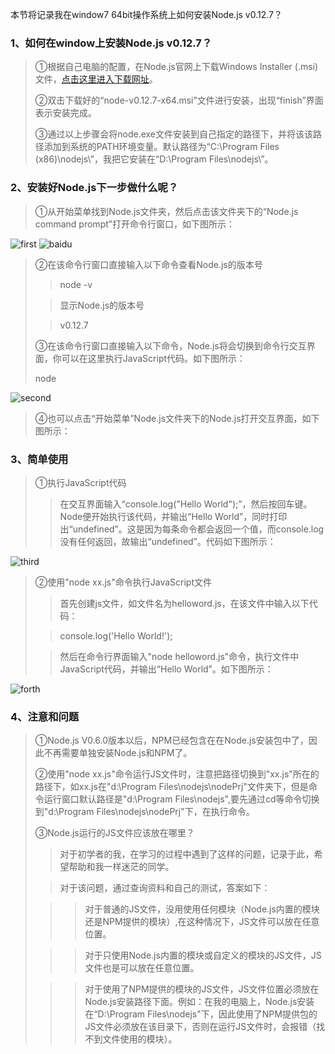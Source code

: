本节将记录我在window7 64bit操作系统上如何安装Node.js v0.12.7？

### 1、如何在window上安装Node.js v0.12.7？ 
> ①根据自己电脑的配置，在Node.js官网上下载Windows Installer (.msi)文件，[点击这里进入下载网址](https://nodejs.org/en/download/)。
>
> ②双击下载好的“node-v0.12.7-x64.msi”文件进行安装，出现“finish”界面表示安装完成。
>
> ③通过以上步骤会将node.exe文件安装到自己指定的路径下，并将该该路径添加到系统的PATH环境变量。默认路径为“C:\Program Files (x86)\nodejs\”，我把它安装在“D:\Program Files\nodejs\”。

### 2、安装好Node.js下一步做什么呢？
> ①从开始菜单找到Node.js文件夹，然后点击该文件夹下的“Node.js command prompt”打开命令行窗口，如下图所示：
>
![first](https://github.com/xiaomaer/learn_Node.js/blob/master/lesson2/1.png)
![baidu](http://www.baidu.com/img/bdlogo.gif)  
> ②在该命令行窗口直接输入以下命令查看Node.js的版本号
>
> > node -v
>
> > 显示Node.js的版本号 
>
> > v0.12.7
>
> ③在该命令行窗口直接输入以下命令，Node.js将会切换到命令行交互界面，你可以在这里执行JavaScript代码。如下图所示：
>
> node
> 
![second](https://github.com/xiaomaer/learn_Node.js/blob/master/lesson2/1.png)  
> ④也可以点击“开始菜单”Node.js文件夹下的Node.js打开交互界面，如下图所示： 

### 3、简单使用
> ①执行JavaScript代码
>
> > 在交互界面输入“console.log("Hello World");”，然后按回车键。Node便开始执行该代码，并输出“Hello World”，同时打印出“undefined”。这是因为每条命令都会返回一个值，而console.log没有任何返回，故输出“undefined”。代码如下图所示： 
>
![third](https://github.com/xiaomaer/learn_Node.js/blob/master/lesson2/eg1.png)
> ②使用"node xx.js"命令执行JavaScript文件 
>
> > 首先创建js文件，如文件名为helloword.js，在该文件中输入以下代码： 
>
> > console.log('Hello World!');
>
> > 然后在命令行界面输入"node helloword.js"命令，执行文件中JavaScript代码，并输出“Hello World”。如下图所示： 
>
![forth](https://github.com/xiaomaer/learn_Node.js/blob/master/lesson2/eg2.png)
### 4、注意和问题
> ①Node.js V0.6.0版本以后，NPM已经包含在在Node.js安装包中了，因此不再需要单独安装Node.js和NPM了。
>
> ②使用"node xx.js"命令运行JS文件时，注意把路径切换到"xx.js"所在的路径下，如xx.js在"d:\Program Files\nodejs\nodePrj\"文件夹下，但是命令运行窗口默认路径是"d:\Program Files\nodejs",要先通过cd等命令切换到"d:\Program Files\nodejs\nodePrj\"下，在执行命令。
>
> ③Node.js运行的JS文件应该放在哪里？  
>
> > 对于初学者的我，在学习的过程中遇到了这样的问题，记录于此，希望帮助和我一样迷茫的同学。 
>
> > 对于该问题，通过查询资料和自己的测试，答案如下：
>
>> > 对于普通的JS文件，没用使用任何模块（Node.js内置的模块还是NPM提供的模块）,在这种情况下，JS文件可以放在任意位置。
>
> > > 对于只使用Node.js内置的模块或自定义的模块的JS文件，JS文件也是可以放在任意位置。 
>
> > >对于使用了NPM提供的模块的JS文件，JS文件位置必须放在Node.js安装路径下面。例如：在我的电脑上，Node.js安装在“D:\Program Files\nodejs"下，因此使用了NPM提供包的JS文件必须放在该目录下，否则在运行JS文件时，会报错（找不到文件使用的模块）。
